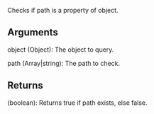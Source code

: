 Checks if path is a property of object.


## Arguments
object (Object): The object to query.

path (Array|string): The path to check.


## Returns
(boolean): Returns true if path exists, else false.

